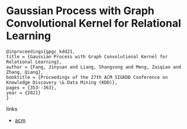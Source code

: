 # Gaussian Process with Graph Convolutional Kernel for Relational Learning

```
@inproceedings{gpgc_kdd21,
title = {Gaussian Process with Graph Convolutional Kernel for Relational Learning},
author = {Fang, Jinyuan and Liang, Shangsong and Meng, Zaiqiao and Zhang, Qiang},
booktitle = {Proceedings of the 27th ACM SIGKDD Conference on Knowledge Discovery \& Data Mining (KDD)},
pages = {353--363},
year = {2021}
}
```

links
- [acm](https://dl.acm.org/doi/10.1145/3447548.3467327)
